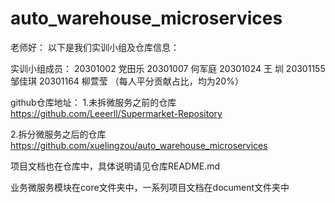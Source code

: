 # auto_warehouse_microservices
老师好：
以下是我们实训小组及仓库信息：

实训小组成员：
20301002 党田乐
20301007 何军庭
20301024 王  圳
20301155 邹佳琪
20301164 柳萱莹
（每人平分贡献占比，均为20%）

github仓库地址：
1.未拆微服务之前的仓库
https://github.com/Leeerll/Supermarket-Repository

2.拆分微服务之后的仓库
https://github.com/xuelingzou/auto_warehouse_microservices

项目文档也在仓库中，具体说明请见仓库README.md

业务微服务模块在core文件夹中，一系列项目文档在document文件夹中
